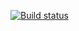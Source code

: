 [![Build status](https://ci.appveyor.com/api/projects/status/pa0549997f4061io/branch/main?svg=true)](https://ci.appveyor.com/project/keereal1/dom-gbw8w/branch/main)